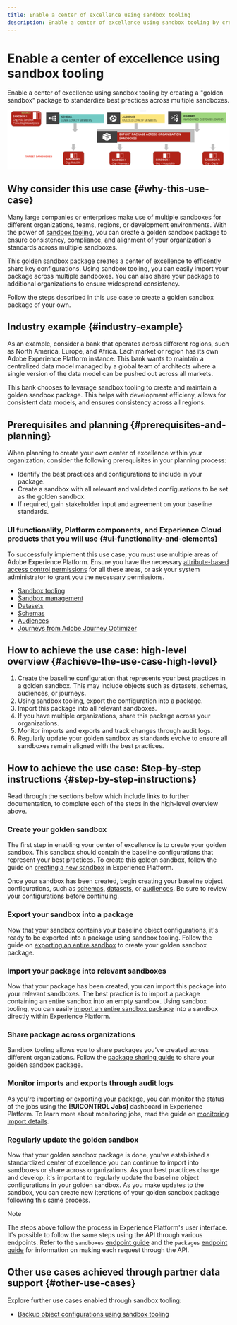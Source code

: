 ```yaml
---
title: Enable a center of excellence using sandbox tooling
description: Enable a center of excellence using sandbox tooling by creating a "golden sandbox" package to standardize best practices across multiple sandboxes.
---
```

# Enable a center of excellence using sandbox tooling

Enable a center of excellence using sandbox tooling by creating a "golden sandbox" package to standardize best practices across multiple sandboxes.

![Overview of exporting packages across different organizations](../images/use-cases/packages-across-orgs.png)

## Why consider this use case {#why-this-use-case}

Many large companies or enterprises make use of multiple sandboxes for different organizations, teams, regions, or development environments. With the power of [sandbox tooling](../ui/sandbox-tooling.md), you can create a golden sandbox package to ensure consistency, compliance, and alignment of your organization's standards across multiple sandboxes. 

This golden sandbox package creates a center of excellence to efficently share key configurations. Using sandbox tooling, you can easily import your package across multiple sandboxes. You can also share your package to additional organizations to ensure widespread consistency.

Follow the steps described in this use case to create a golden sandbox package of your own.

## Industry example {#industry-example}

As an example, consider a bank that operates across different regions, such as North America, Europe, and Africa. Each market or region has its own Adobe Experience Platform instance. This bank wants to maintain a centralized data model managed by a global team of architects where a single version of the data model can be pushed out across all markets.

This bank chooses to levarage sandbox tooling to create and maintain a golden sandbox package. This helps with development efficieny, allows for consistent data models, and ensures consistency across all regions.

## Prerequisites and planning {#prerequisites-and-planning}

When planning to create your own center of excellence within your organization, consider the following prerequisites in your planning process:

- Identify the best practices and configurations to include in your package.
- Create a sandbox with all relevant and validated configurations to be set as the golden sandbox.
- If required, gain stakeholder input and agreement on your baseline standards.

### UI functionality, Platform components, and Experience Cloud products that you will use {#ui-functionality-and-elements}

To successfully implement this use case, you must use multiple areas of Adobe Experience Platform. Ensure you have the necessary [attribute-based access control permissions](../../access-control/abac/overview.md) for all these areas, or ask your system administrator to grant you the necessary permissions.

- [Sandbox tooling](../ui/sandbox-tooling.md)
- [Sandbox management](../ui/user-guide.md)
- [Datasets](../../catalog/datasets/overview.md)
- [Schemas](../../xdm//home.md)
- [Audiences](../../segmentation/home.md)
- [Journeys from Adobe Journey Optimizer](https://experienceleague.adobe.com/en/docs/journey-optimizer/using/orchestrate-journeys/journey)

## How to achieve the use case: high-level overview {#achieve-the-use-case-high-level}

1. Create the baseline configuration that represents your best practices in a golden sandbox. This may include objects such as datasets, schemas, audiences, or journeys.
2. Using sandbox tooling, export the configuration into a package.
3. Import this package into all relevant sandboxes.
4. If you have multiple organizations, share this package across your organizations.
5. Monitor imports and exports and track changes through audit logs.
6. Regularly update your golden sandbox as standards evolve to ensure all sandboxes remain aligned with the best practices.

## How to achieve the use case: Step-by-step instructions {#step-by-step-instructions}

Read through the sections below which include links to further documentation, to complete each of the steps in the high-level overview above.

### Create your golden sandbox

The first step in enabling your center of excellence is to create your golden sandbox. This sandbox should contain the baseline configurations that represent your best practices. To create this golden sandbox, follow the guide on [creating a new sandbox](../ui/user-guide.md#create-a-new-sandbox) in Experience Platform.

Once your sandbox has been created, begin creating your baseline object configurations, such as [schemas](../../xdm/ui/resources/schemas.md#create-a-new-schema), [datasets](../../catalog/datasets/user-guide.md#create-a-dataset), or [audiences](../../segmentation/ui/segment-builder.md). Be sure to review your configurations before continuing.

### Export your sandbox into a package

Now that your sandbox contains your baseline object configurations, it's ready to be exported into a package using sandbox tooling. Follow the guide on [exporting an entire sandbox](../ui/sandbox-tooling.md#export-an-entire-sandbox) to create your golden sandbox package. 

### Import your package into relevant sandboxes

Now that your package has been created, you can import this package into your relevant sandboxes. The best practice is to import a package containing an entire sandbox into an empty sandbox. Using sandbox tooling, you can easily [import an entire sandbox package](../../sandboxes/ui/sandbox-tooling.md#import-the-entire-sandbox-package) into a sandbox directly within Experience Platform. 

### Share package across organizations

Sandbox tooling allows you to share packages you've created across different organizations. Follow the [package sharing guide](../../sandboxes/ui/sharing-packages-across-orgs.md) to share your golden sandbox package.

### Monitor imports and exports through audit logs

As you're importing or exporting your package, you can monitor the status of the jobs using the **[!UICONTROL Jobs]** dashboard in Experience Platform. To learn more about monitoring jobs, read the guide on [monitoring import details](../../sandboxes/ui/sandbox-tooling.md#monitor-import-details).

### Regularly update the golden sandbox

Now that your golden sandbox package is done, you've established a standardized center of excellence you can continue to import into sandboxes or share across organizations. As your best practices change and develop, it's important to regularly update the baseline object configurations in your golden sandbox. As you make updates to the sandbox, you can create new iterations of your golden sandbox package following this same process.

>[!NOTE]
>
> The steps above follow the process in Experience Platform's user interface. It's possible to follow the same steps using the API through various endpoints. Refer to the `sandboxes` [endpoint guide](https://experienceleague.adobe.com/en/docs/experience-platform/sandbox/api/sandboxes#create) and the `packages` [endpoint guide](https://experienceleague.adobe.com/en/docs/experience-platform/sandbox/sandbox-tooling-api/packages) for information on making each request through the API.

## Other use cases achieved through partner data support {#other-use-cases}

Explore further use cases enabled through sandbox tooling:

- [Backup object configurations using sandbox tooling](./backup-object-configuration.md)
